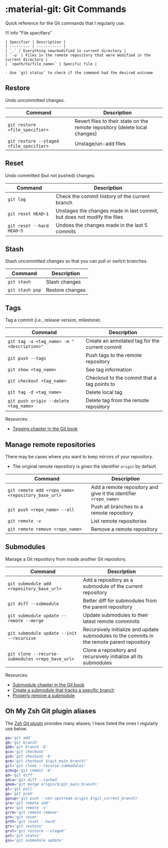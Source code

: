 # :material-git: Git Commands

Quick reference for the Git commands that I regularly use.

!!! info "File specifiers"

    | Specifier | Description |
    | --------- | ----------- |
    | `.` | Everything new/modified in current directory |
    | `-u` | Files in the remote repository that were modified in the current directory |
    | `<path/to/file_name>` | Specific file |

    - Use `git status` to check if the command had the desired outcome

## Restore

Undo uncommitted changes.

| Command | Description |
| --------- | ----------- |
| `git restore <file_specifier>` | Revert files to their state on the remote repository (delete local changes) |
| `git restore --staged <file_specifier>` | Unstage/un-add files |

## Reset

Undo committed (but not pushed) changes.

| Command | Description |
| --------- | ----------- |
| `git log` | Check the commit history of the current branch |
| `git reset HEAD~1` | Unstages the changes made in last commit, but does not modify the files |
| `git reset --hard HEAD~5` | Undoes the changes made in the last 5 commits |

## Stash

Stash uncommitted changes so that you can pull or switch branches.

| Command | Description |
| --------- | ----------- |
| `git stash` | Stash changes |
| `git stash pop` | Restore changes |

## Tags

Tag a commit (i.e., release version, milestone).

| Command | Description |
| --------- | ----------- |
| `git tag -a <tag_name> -m "<description>"` | Create an annotated tag for the current commit |
| `git push --tags` | Push tags to the remote repository |
| `git show <tag_name>` | See tag information |
| `git checkout <tag_name>` | Checkout to the commit that a tag points to |
| `git tag -d <tag_name>` | Delete local tag |
| `git push origin --delete <tag_name>` | Delete tag from the remote repository |

Resources:

- [Tagging chapter in the Git book](https://git-scm.com/book/en/v2/Git-Basics-Tagging)

## Manage remote repositories

There may be cases where you want to keep mirrors of your repository.

- The original remote repository is given the identifier `origin` by default

| Command | Description |
| --------- | ----------- |
| `git remote add <repo_name> <repository_base_url>` | Add a remote repository and give it the identifier `<repo_name>` |
| `git push <repo_name> --all` | Push all branches to a remote repository |
| `git remote -v` | List remote repositories |
| `git remote remove <repo_name>` | Remove a remote repository |

## Submodules

Manage a Git repository from inside another Git repository.

| Command | Description |
| --------- | ----------- |
| `git submodule add <repository_base_url>` | Add a repository as a submodule of the current repository |
| `git diff --submodule` | Better diff for submodules from the parent repository |
| `git submodule update --remote --merge` | Update submodules to their latest remote commmits |
| `git submodule update --init --recursive` | Recursively initialize and update submodules to the commits in the remote parent repository |
| `git clone --recurse-submodules <repo_base_url>` | Clone a repository and recursively initialize all its submodules |

Resources:

- [Submodule chapter in the Git book](https://git-scm.com/book/en/v2/Git-Tools-Submodules)
- [Create a submodule that tracks a specific branch](https://stackoverflow.com/questions/9189575/git-submodule-tracking-latest/9189815#9189815)
- [Properly remove a submodule](https://stackoverflow.com/a/1260982)

## Oh My Zsh Git plugin aliases

The [Zsh Git plugin](https://github.com/ohmyzsh/ohmyzsh/tree/master/plugins/git) provides many aliases;
I have listed the ones I regularly use below.

``` sh
ga='git add'
gb='git branch'
gbD='git branch -D'
gco='git checkout'
gcb='git checkout -b'
gcm='git checkout $(git_main_branch)'
gcl='git clone --recurse-submodules'
gcmsg='git commit -m'
gd='git diff'
gdca='git diff --cached'
gmom='git merge origin/$(git_main_branch)'
gl='git pull'
gp='git push'
gpsup='git push --set-upstream origin $(git_current_branch)'
gra='git remote add'
grv='git remote -v'
grrm='git remote remove'
grh='git reset'
grhh='git reset --hard'
grs='git restore'
grst='git restore --staged'
gst='git status'
gsu='git submodule update'
```

